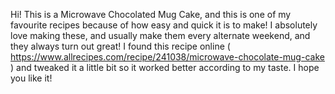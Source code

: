 Hi! This is a Microwave Chocolated Mug Cake, and this is one of my favourite recipes because of how easy and quick it is to make! I absolutely love making these, and usually make them every alternate weekend, and they always turn out great! I found this recipe online     ( https://www.allrecipes.com/recipe/241038/microwave-chocolate-mug-cake )   and tweaked it a little bit so it worked better according to my taste. I hope you like it!
